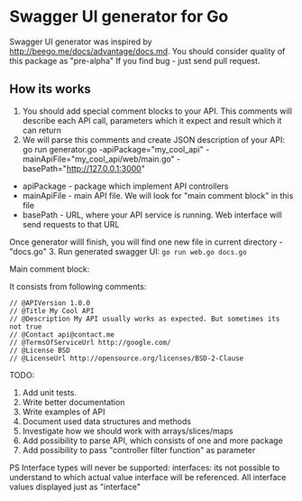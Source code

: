 Swagger UI generator for Go   
===========================   

Swagger UI generator was inspired by http://beego.me/docs/advantage/docs.md. You should consider quality of this package as "pre-alpha"
If you find bug - just send pull request.

How its works   
--------------
1. You should add special comment blocks to your API. This comments will  describe each API call, parameters which it expect and result which it can return
2. We will parse this comments and create JSON description of your API:
  go run generator.go -apiPackage="my_cool_api" -mainApiFile="my_cool_api/web/main.go" -basePath="http://127.0.0.1:3000"
  * apiPackage  - package which implement API controllers
  * mainApiFile - main API file. We will look for "main comment block" in this file
  * basePath    - URL, where your API service is running. Web interface will send requests to that URL

  Once generator willl finish, you will find one new file in current directory - "docs.go"
3. Run generated swagger UI:
`go run web.go docs.go`

Main comment block:

It consists from following comments:  

    // @APIVersion 1.0.0
    // @Title My Cool API
    // @Description My API usually works as expected. But sometimes its not true 
    // @Contact api@contact.me
    // @TermsOfServiceUrl http://google.com/
    // @License BSD
    // @LicenseUrl http://opensource.org/licenses/BSD-2-Clause


TODO:
1. Add unit tests.
2. Write better documentation
3. Write examples of API
4. Document used data structures and methods
5. Investigate how we should work with arrays/slices/maps
6. Add possibility to parse API, which consists of one and more package
7. Add possibility to pass "controller filter function" as parameter 

PS
Interface types will never be supported:
interfaces: its not possible to understand to which actual value interface will be referenced. All interface values displayed just as "interface" 

